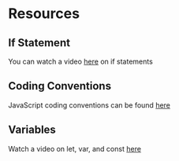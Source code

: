 # Resources

## If Statement

You can watch a video [here](https://www.youtube.com/watch?v=IsG4Xd6LlsM) on if statements

## Coding Conventions

JavaScript coding conventions can be found [here](https://www.w3schools.com/js/js_conventions.asp)

## Variables

Watch a video on let, var, and const [here](https://www.youtube.com/watch?v=1mgLWu69ijU)